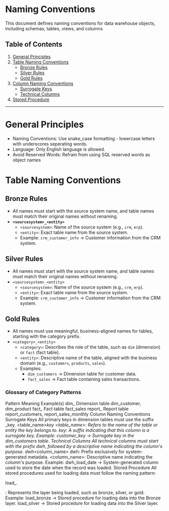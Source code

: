 # Naming Conventions

This document defines naming conventions for data warehouse objects, including schemas, tables, views, and columns

## Table of Contents

1. [General Principles](#General-Principles)
2. [Table Naming Conventions](#Table-Naming-Conventions)
     - [Bronze Rules](#Bronze-Rules)
     - [Silver Rules](#Silver-Rules)
     - [Gold Rules](#Gold-Rules)
3. [Column Naming Conventions](#Column-Naming-Conventions)
     - [Surrogate Keys](#Surrogate-Keys)
     - [Technical Columns](#Technical-Columns)
4. [Stored Procedure](#Stored-Procedure)

---

# General Principles 

- Naming Conventions: Use snake_case formatting - lowercase letters with underscores seperating words.
- Language: Only English language is allowed.
- Avoid Reserved Words: Refrain from using SQL reserved words as object names

# Table Naming Conventions

## Bronze Rules

- All names must start with the source system name, and table names must match their original names without renaming.
- **`<sourcesystem>_<entity>`**
  - `<sourcesystem>`: Name of the source system (e.g., `crm`, `erp`).
  - `<entity>`: Exact table name from the source system.
  - Example: `crm_customer_info` → Customer information from the CRM system.
 
## Silver Rules
- All names must start with the source system name, and table names must match their original names without renaming.
- `<sourcesystem>_<entity>`
   - `<sourcesystem>`: Name of the source system (e.g., `crm`, `erp`).
   - `<entity>`: Exact table name from the source system.
   - Example: `crm_customer_info` → Customer information from the CRM system.

## Gold Rules
- All names must use meaningful, business-aligned names for tables, starting with the category prefix.
- `<category>_<entity>`
   - `<category>`: Describes the role of the table, such as `dim` (dimension) or `fact` (fact table).
   - `<entity>`: Descriptive name of the table, aligned with the business domain (e.g., `customers`, `products`, `sales`).
   - Examples:
     - `dim_customers` → Dimension table for customer data.
     - `fact_sales` → Fact table containing sales transactions.

### Glossary of Category Patterns
Pattern	Meaning	Example(s)
dim_	Dimension table	dim_customer, dim_product
fact_	Fact table	fact_sales
report_	Report table	report_customers, report_sales_monthly
Column Naming Conventions
Surrogate Keys
All primary keys in dimension tables must use the suffix _key.
<table_name>_key
<table_name>: Refers to the name of the table or entity the key belongs to.
_key: A suffix indicating that this column is a surrogate key.
Example: customer_key → Surrogate key in the dim_customers table.
Technical Columns
All technical columns must start with the prefix dwh_, followed by a descriptive name indicating the column's purpose.
dwh_<column_name>
dwh: Prefix exclusively for system-generated metadata.
<column_name>: Descriptive name indicating the column's purpose.
Example: dwh_load_date → System-generated column used to store the date when the record was loaded.
Stored Procedure
All stored procedures used for loading data must follow the naming pattern:

load_<layer>.

<layer>: Represents the layer being loaded, such as bronze, silver, or gold.
Example:
load_bronze → Stored procedure for loading data into the Bronze layer.
load_silver → Stored procedure for loading data into the Silver layer.
